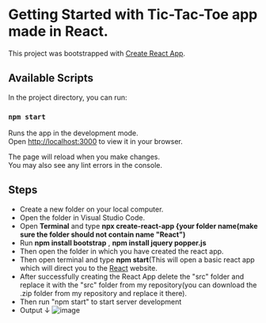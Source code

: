 # Getting Started with Tic-Tac-Toe app made in React.

This project was bootstrapped with [Create React App](https://github.com/facebook/create-react-app).

## Available Scripts

In the project directory, you can run:

### `npm start`

Runs the app in the development mode.\
Open [http://localhost:3000](http://localhost:3000) to view it in your browser.

The page will reload when you make changes.\
You may also see any lint errors in the console.

## Steps

- Create a new folder on your local computer.
- Open the folder in Visual Studio Code.
- Open **Terminal** and type **npx create-react-app {your folder name(make sure the folder should not contain name "React")**
- Run **npm install bootstrap** , **npm install jquery popper.js** 
- Then open the folder in which you have created the react app.
- Then open terminal and type **npm start**(This will open a basic react app which will direct you to the [React](https://reactjs.org/) website.
- After successfully creating the React App delete the "src" folder and replace it with the "src" folder from my repository(you can download the .zip folder from my repository and replace it there).
- Then run "npm start" to start server development
- Output ↓
![image](https://user-images.githubusercontent.com/110715459/207882819-7e5f7a22-def6-43d5-ae53-c977cb560bfd.png)

